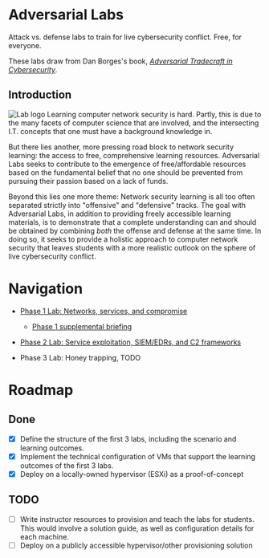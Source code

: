 # Adversarial Labs
Attack vs. defense labs to train for live cybersecurity conflict. Free, for everyone.

These labs draw from Dan Borges's book, *[Adversarial Tradecraft in Cybersecurity](https://www.packtpub.com/en-us/product/adversarial-tradecraft-in-cybersecurity-9781801076203)*.

## Introduction
![Lab logo](https://i.imgur.com/6V5FWav.png)
Learning computer network security is hard. Partly, this is due to the many facets of computer science that are involved, and the intersecting I.T. concepts that one must have a background knowledge in.

But there lies another, more pressing road block to network security learning: the access to free, comprehensive learning resources. Adversarial Labs seeks to contribute to the emergence of free/affordable resources based on the fundamental belief that no one should be prevented from pursuing their passion based on a lack of funds.

Beyond this lies one more theme: Network security learning is all too often separated strictly into "offensive" and "defensive" tracks. The goal with Adversarial Labs, in addition to providing freely accessible learning materials, is to demonstrate that a complete understanding can and should be obtained by combining *both* the offense and defense at the same time. In doing so, it seeks to provide a holistic approach to computer network security that leaves students with a more realistic outlook on the sphere of live cybersecurity conflict.


# Navigation
- [Phase 1 Lab: Networks, services, and compromise](labs/cis4930_lab_phase1.pdf)
  - [Phase 1 supplemental briefing](labs/cis4930_phase1_helpdoc.pdf)

- [Phase 2 Lab: Service exploitation, SIEM/EDRs, and C2 frameworks](labs/cis4930_phase1_helpdoc.pdf)

- Phase 3 Lab: Honey trapping, TODO

# Roadmap
## Done
- [x] Define the structure of the first 3 labs, including the scenario and learning outcomes.
- [x] Implement the technical configuration of VMs that support the learning outcomes of the first 3 labs.
- [x] Deploy on a locally-owned hypervisor (ESXi) as a proof-of-concept

## TODO
- [ ] Write instructor resources to provision and teach the labs for students. This would involve a solution guide, as well as configuration details for each machine.
- [ ] Deploy on a publicly accessible hypervisor/other provisioning solution
